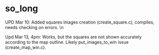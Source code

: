 # so_long

UPD Mar 10: Added squares images creation (create_square.c), compiles, needs checking on errors. \n


Upd Mar 13, 4pm: Works, but the squares are not shown accurately according to the map outline. Likely put_images_to_win issue (create_map_win.c).
